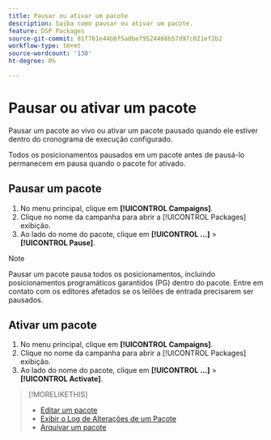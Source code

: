 ```yaml
---
title: Pausar ou ativar um pacote
description: Saiba como pausar ou ativar um pacote.
feature: DSP Packages
source-git-commit: 81f761e44b6f5a0bef9524468b57d97c021ef2b2
workflow-type: tm+mt
source-wordcount: '138'
ht-degree: 0%

---
```


# Pausar ou ativar um pacote

Pausar um pacote ao vivo ou ativar um pacote pausado quando ele estiver dentro do cronograma de execução configurado.

Todos os posicionamentos pausados em um pacote antes de pausá-lo permanecem em pausa quando o pacote for ativado.

## Pausar um pacote

1. No menu principal, clique em **[!UICONTROL Campaigns]**.
1. Clique no nome da campanha para abrir a [!UICONTROL Packages] exibição.
1. Ao lado do nome do pacote, clique em  **[!UICONTROL ...]** > **[!UICONTROL Pause]**.

>[!NOTE]
>
>Pausar um pacote pausa todos os posicionamentos, incluindo posicionamentos programáticos garantidos (PG) dentro do pacote. Entre em contato com os editores afetados se os leilões de entrada precisarem ser pausados.

## Ativar um pacote

1. No menu principal, clique em **[!UICONTROL Campaigns]**.
1. Clique no nome da campanha para abrir a [!UICONTROL Packages] exibição.
1. Ao lado do nome do pacote, clique em  **[!UICONTROL ...]** > **[!UICONTROL Activate]**.

>[!MORELIKETHIS]
>
>* [Editar um pacote](package-edit.md)
>* [Exibir o Log de Alterações de um Pacote](package-change-log.md)
>* [Arquivar um pacote](package-archive-unarchive.md)
